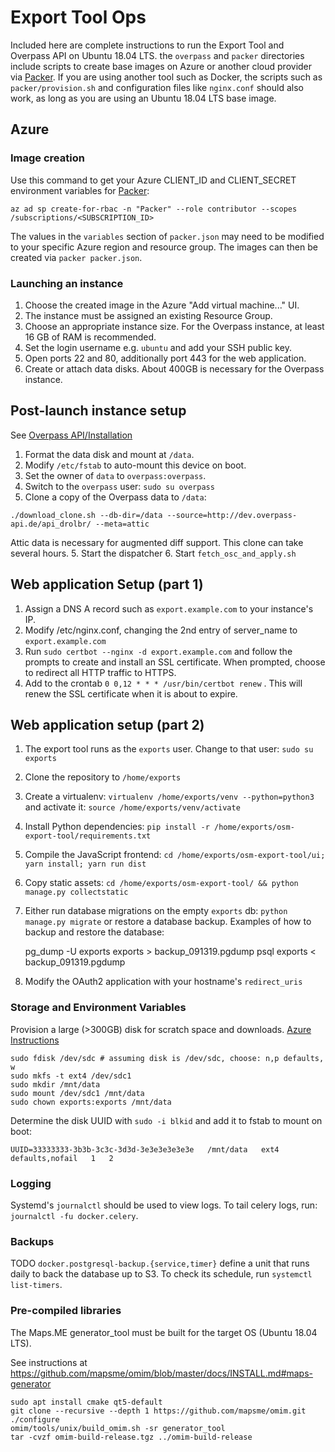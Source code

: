 # Export Tool Ops

Included here are complete instructions to run the Export Tool and Overpass API on Ubuntu 18.04 LTS. the `overpass` and `packer` directories include scripts to create base images on Azure or another cloud provider via [Packer](http://packer.io). If you are using another tool such as Docker, the scripts such as `packer/provision.sh` and configuration files like `nginx.conf` should also work, as long as you are using an Ubuntu 18.04 LTS base image.

## Azure

### Image creation 
Use this command to get your Azure CLIENT_ID and CLIENT_SECRET environment variables for [Packer](https://www.packer.io/docs/builders/azure-setup.html):
```
az ad sp create-for-rbac -n "Packer" --role contributor --scopes /subscriptions/<SUBSCRIPTION_ID>
```
The values in the `variables` section of `packer.json` may need to be modified to your specific Azure region and resource group. The images can then be created via `packer packer.json`.

### Launching an instance

1. Choose the created image in the Azure "Add virtual machine..." UI.
2. The instance must be assigned an existing Resource Group.
3. Choose an appropriate instance size. For the Overpass instance, at least 16 GB of RAM is recommended.
4. Set the login username e.g. `ubuntu` and add your SSH public key.
5. Open ports 22 and 80, additionally port 443 for the web application.
6. Create or attach data disks. About 400GB is necessary for the Overpass instance. 

## Post-launch instance setup

See [Overpass API/Installation](https://wiki.openstreetmap.org/wiki/Overpass_API/Installation)

1. Format the data disk and mount at `/data`.
2. Modify `/etc/fstab` to auto-mount this device on boot.
3. Set the owner of `data` to `overpass:overpass`.
4. Switch to the `overpass` user: `sudo su overpass`
5. Clone a copy of the Overpass data to `/data`: 
```
./download_clone.sh --db-dir=/data --source=http://dev.overpass-api.de/api_drolbr/ --meta=attic
```
Attic data is necessary for augmented diff support. This clone can take several hours.
5. Start the dispatcher
6. Start `fetch_osc_and_apply.sh`

## Web application Setup (part 1)

1. Assign a DNS A record such as `export.example.com` to your instance's IP.
2. Modify /etc/nginx.conf, changing the 2nd entry of server_name to `export.example.com`
3. Run `sudo certbot --nginx -d export.example.com` and follow the prompts to create and install an SSL certificate. When prompted, choose to redirect all HTTP traffic to HTTPS.
4. Add to the crontab `0 0,12 * * * /usr/bin/certbot renew` . This will renew the SSL certificate when it is about to expire. 

## Web application setup (part 2)

1. The export tool runs as the `exports` user. Change to that user: `sudo su exports`
2. Clone the repository to `/home/exports`
3. Create a virtualenv: `virtualenv /home/exports/venv --python=python3` and activate it: `source /home/exports/venv/activate`
4. Install Python dependencies: `pip install -r /home/exports/osm-export-tool/requirements.txt`
5. Compile the JavaScript frontend: `cd /home/exports/osm-export-tool/ui; yarn install; yarn run dist`
6. Copy static assets: `cd /home/exports/osm-export-tool/ && python manage.py collectstatic`
7. Either run database migrations on the empty `exports` db: `python manage.py migrate` or restore a database backup.
Examples of how to backup and restore the database:


	pg_dump -U exports exports > backup_091319.pgdump
	psql exports < backup_091319.pgdump

8. Modify the OAuth2 application with your hostname's `redirect_uris`

### Storage and Environment Variables

Provision a large (>300GB) disk for scratch space and downloads. [Azure Instructions](https://docs.microsoft.com/en-us/azure/virtual-machines/linux/attach-disk-portal)

	sudo fdisk /dev/sdc # assuming disk is /dev/sdc, choose: n,p defaults, w
	sudo mkfs -t ext4 /dev/sdc1
	sudo mkdir /mnt/data
	sudo mount /dev/sdc1 /mnt/data
	sudo chown exports:exports /mnt/data

Determine the disk UUID with `sudo -i blkid` and add it to fstab to mount on boot:


	UUID=33333333-3b3b-3c3c-3d3d-3e3e3e3e3e3e   /mnt/data   ext4   defaults,nofail   1   2

### Logging

Systemd's `journalctl` should be used to view logs. To tail celery logs, run: `journalctl -fu
docker.celery`.

### Backups

TODO `docker.postgresql-backup.{service,timer}` define a unit that runs daily to back the database up to
S3. To check its schedule, run `systemctl list-timers`.

### Pre-compiled libraries

The Maps.ME generator_tool must be built for the target OS (Ubuntu 18.04 LTS).

See instructions at https://github.com/mapsme/omim/blob/master/docs/INSTALL.md#maps-generator

```
sudo apt install cmake qt5-default
git clone --recursive --depth 1 https://github.com/mapsme/omim.git
./configure
omim/tools/unix/build_omim.sh -sr generator_tool
tar -cvzf omim-build-release.tgz ../omim-build-release
```